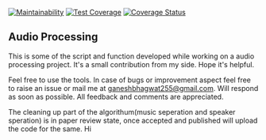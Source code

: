 [![Maintainability](https://api.codeclimate.com/v1/badges/c35f3e9cc807578a4a99/maintainability)](https://codeclimate.com/github/ganeshb15/Audio/maintainability) 
[![Test Coverage](https://api.codeclimate.com/v1/badges/c35f3e9cc807578a4a99/test_coverage)](https://codeclimate.com/github/ganeshb15/Audio/test_coverage)
[![Coverage Status](https://coveralls.io/repos/github/ganeshb15/Audio/badge.svg?branch=master)](https://coveralls.io/github/ganeshb15/Audio?branch=master)

## Audio Processing 

This is some of the script and function developed while working on a audio processing project.  It's a small contribution from my side. Hope it's helpful.

Feel free to use the tools. In case of bugs or improvement aspect feel free to raise an issue or mail me at ganeshbhagwat255@gmail.com. Will respond as soon as possible. All feedback and comments are appreciated.

The cleaning up part of the algorithum(music seperation and speaker speration) is in paper review state, once accepted and published will upload the code for the same.
Hi

